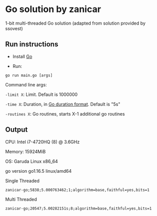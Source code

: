 # Go solution by zanicar

1-bit multi-threaded Go solution (adapted from solution provided by ssovest)

## Run instructions

 - Install [Go](https://golang.org/)

 - Run:
```
go run main.go [args]
```
Command line args:

`-limit X`: Limit. Default is 1000000

`-time X`: Duration, in [Go duration format](https://golang.org/pkg/time/#ParseDuration). Default is "5s"

`-routines X`: Go routines, starts X-1 additional go routines

## Output

CPU: Intel i7-4720HQ (8) @ 3.6GHz

Memory: 15924MiB

OS: Garuda Linux x86_64

go version go1.16.5 linux/amd64

Single Threaded
```
zanicar-go;5838;5.000763462;1;algorithm=base,faithful=yes,bits=1
```

Multi Threaded
```
zanicar-go;20547;5.00282151s;8;algorithm=base,faithful=yes,bits=1
```
